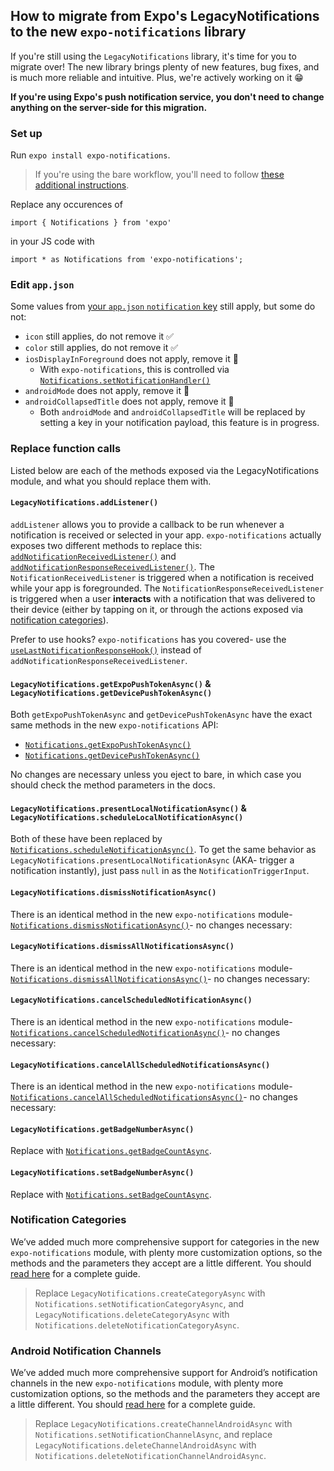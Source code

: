 ## How to migrate from Expo's LegacyNotifications to the new `expo-notifications` library

If you're still using the `LegacyNotifications` library, it's time for you to migrate over! The new library brings plenty of new features, bug fixes, and is much more reliable and intuitive. Plus, we're actively working on it 😁

**If you're using Expo's push notification service, you don't need to change anything on the server-side for this migration.**

### Set up

Run `expo install expo-notifications`. 

> If you're using the bare workflow, you'll need to follow [these additional instructions](https://github.com/expo/expo/tree/master/packages/expo-notifications#installation-in-bare-react-native-projects).

Replace any occurences of 
```
import { Notifications } from 'expo'
``` 
in your JS code with 
```
import * as Notifications from 'expo-notifications';
```

### Edit `app.json`

Some values from [your `app.json` `notification` key](https://docs.expo.io/versions/latest/config/app/#notification) still apply, but some do not:

- `icon` still applies, do not remove it ✅
- `color` still applies, do not remove it ✅
- `iosDisplayInForeground` does not apply, remove it 🚨
  - With `expo-notifications`, this is controlled via [`Notifications.setNotificationHandler()`](https://docs.expo.io/versions/latest/sdk/notifications/#setnotificationhandlerhandler-notificationhandler--null-void)
- `androidMode` does not apply, remove it 🚨
- `androidCollapsedTitle` does not apply, remove it 🚨
  - Both `androidMode` and `androidCollapsedTitle` will be replaced by setting a key in your notification payload, this feature is in progress.

### Replace function calls

Listed below are each of the methods exposed via the LegacyNotifications module, and what you should replace them with.

#### `LegacyNotifications.addListener()`

`addListener` allows you to provide a callback to be run whenever a notification is received or selected in your app. `expo-notifications` actually exposes two different methods to replace this: [`addNotificationReceivedListener()`](https://docs.expo.io/versions/latest/sdk/notifications/#addnotificationreceivedlistenerlistener-event-notification--void-void) and [`addNotificationResponseReceivedListener()`](https://docs.expo.io/versions/latest/sdk/notifications/#addnotificationresponsereceivedlistenerlistener-event-notificationresponse--void-void). The `NotificationReceivedListener` is triggered when a notification is received while your app is foregrounded. The `NotificationResponseReceivedListener` is triggered when a user **interacts** with a notification that was delivered to their device (either by tapping on it, or through the actions exposed via [notification categories](https://docs.expo.io/versions/latest/sdk/notifications/#managing-notification-categories-interactive-notifications)).

Prefer to use hooks? `expo-notifications` has you covered- use the [`useLastNotificationResponseHook()`](https://docs.expo.io/versions/latest/sdk/notifications/#uselastnotificationresponse-undefined--notificationresponse--null) instead of `addNotificationResponseReceivedListener`.

#### `LegacyNotifications.getExpoPushTokenAsync()` & `LegacyNotifications.getDevicePushTokenAsync()`

Both `getExpoPushTokenAsync` and `getDevicePushTokenAsync` have the exact same methods in the new `expo-notifications` API: 
- [`Notifications.getExpoPushTokenAsync()`](https://docs.expo.io/versions/latest/sdk/notifications/#getexpopushtokenasyncoptions-expotokenoptions-expopushtoken)
- [`Notifications.getDevicePushTokenAsync()`](https://docs.expo.io/versions/latest/sdk/notifications/#getdevicepushtokenasync-devicepushtoken)

No changes are necessary unless you eject to bare, in which case you should check the method parameters in the docs.

#### `LegacyNotifications.presentLocalNotificationAsync()` & `LegacyNotifications.scheduleLocalNotificationAsync()`

Both of these have been replaced by [`Notifications.scheduleNotificationAsync()`](https://docs.expo.io/versions/latest/sdk/notifications/#schedulenotificationasyncnotificationrequest-notificationrequestinput-promisestring). To get the same behavior as `LegacyNotifications.presentLocalNotificationAsync` (AKA- trigger a notification instantly), just pass `null` in as the `NotificationTriggerInput`.


#### `LegacyNotifications.dismissNotificationAsync()` 

There is an identical method in the new `expo-notifications` module- [`Notifications.dismissNotificationAsync()`](https://docs.expo.io/versions/latest/sdk/notifications/#dismissnotificationasyncidentifier-string-promisevoid)- no changes necessary:

#### `LegacyNotifications.dismissAllNotificationsAsync()` 

There is an identical method in the new `expo-notifications` module- [`Notifications.dismissAllNotificationsAsync()`](https://docs.expo.io/versions/latest/sdk/notifications/#dismissallnotificationsasync-promisevoid)- no changes necessary:

#### `LegacyNotifications.cancelScheduledNotificationAsync()` 

There is an identical method in the new `expo-notifications` module- [`Notifications.cancelScheduledNotificationAsync()`](https://docs.expo.io/versions/latest/sdk/notifications/#cancelschedulednotificationasyncidentifier-string-promisevoid)- no changes necessary:

#### `LegacyNotifications.cancelAllScheduledNotificationsAsync()`

There is an identical method in the new `expo-notifications` module- [`Notifications.cancelAllScheduledNotificationsAsync()`](https://docs.expo.io/versions/latest/sdk/notifications/#cancelallschedulednotificationsasync-promisevoid)- no changes necessary:


#### `LegacyNotifications.getBadgeNumberAsync()`

Replace with [`Notifications.getBadgeCountAsync`](https://docs.expo.io/versions/latest/sdk/notifications/#getbadgecountasync-promisenumber).

#### `LegacyNotifications.setBadgeNumberAsync()`

Replace with [`Notifications.setBadgeCountAsync`](https://docs.expo.io/versions/latest/sdk/notifications/#setbadgecountasyncbadgecount-number-options-setbadgecountoptions-promiseboolean).

### Notification Categories

We’ve added much more comprehensive support for categories in the new `expo-notifications` module, with plenty more customization options, so the methods and the parameters they accept are a little different. You should [read here](https://docs.expo.io/versions/latest/sdk/notifications/#managing-notification-categories-interactive-notifications) for a complete guide. 

> Replace `LegacyNotifications.createCategoryAsync` with `Notifications.setNotificationCategoryAsync`, and `LegacyNotifications.deleteCategoryAsync` with `Notifications.deleteNotificationCategoryAsync`. 


### Android Notification Channels

We’ve added much more comprehensive support for Android’s notification channels in the new `expo-notifications` module, with plenty more customization options, so the methods and the parameters they accept are a little different. You should [read here](https://docs.expo.io/versions/latest/sdk/notifications/#managing-notification-channels-android-specific) for a complete guide. 

> Replace `LegacyNotifications.createChannelAndroidAsync` with `Notifications.setNotificationChannelAsync`, and replace `LegacyNotifications.deleteChannelAndroidAsync` with `Notifications.deleteNotificationChannelAndroidAsync`. 


